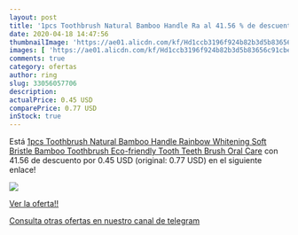 ```yaml
---
layout: post
title: '1pcs Toothbrush Natural Bamboo Handle Ra al 41.56 % de descuento'
date: 2020-04-18 14:47:56
thumbnailImage: 'https://ae01.alicdn.com/kf/Hd1ccb3196f924b82b3d5b83656c91cbeT/1pcs-Toothbrush-Natural-Bamboo-Handle-Rainbow-Whitening-Soft-Bristle-Bamboo-Toothbrush-Eco-friendly-Tooth-Teeth-Brush.jpg_350x350._SL200_.jpg'
images: [ 'https://ae01.alicdn.com/kf/Hd1ccb3196f924b82b3d5b83656c91cbeT/1pcs-Toothbrush-Natural-Bamboo-Handle-Rainbow-Whitening-Soft-Bristle-Bamboo-Toothbrush-Eco-friendly-Tooth-Teeth-Brush.jpg_350x350._SL200_.jpg' ]
comments: true
category: ofertas
author: ring
slug: 33056057706
description:
actualPrice: 0.45 USD
comparePrice: 0.77 USD
inStock: true
---
```


Está [1pcs Toothbrush Natural Bamboo Handle Rainbow Whitening Soft Bristle Bamboo Toothbrush Eco-friendly Tooth Teeth Brush Oral Care](https://www.amazon.com/dp/33056057706/?tag=redken08-20) con 41.56 de descuento por 0.45 USD (original: 0.77 USD) en el siguiente enlace!

[![](https://ae01.alicdn.com/kf/Hd1ccb3196f924b82b3d5b83656c91cbeT/1pcs-Toothbrush-Natural-Bamboo-Handle-Rainbow-Whitening-Soft-Bristle-Bamboo-Toothbrush-Eco-friendly-Tooth-Teeth-Brush.jpg_350x350._SL200_.jpg)](https://www.amazon.com/dp/33056057706/?tag=redken08-20)

[Ver la oferta!!](https://www.amazon.com/dp/33056057706/?tag=redken08-20)

[Consulta otras ofertas en nuestro canal de telegram](https://t.me/s/ofertas25)
